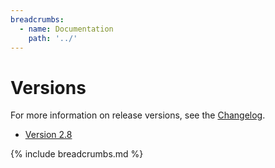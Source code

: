 ```yaml
---
breadcrumbs:
  - name: Documentation
    path: '../'
---
```


# Versions

For more information on release versions, see the [Changelog](https://github.com/sleepingkingstudios/rspec-sleeping_king_studios/blob/main/CHANGELOG.md).

- [Version 2.8]({{site.baseurl}}/versions/2.8)

{% include breadcrumbs.md %}

